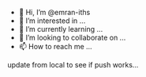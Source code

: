 - 👋 Hi, I’m @emran-iths
- 👀 I’m interested in ...
- 🌱 I’m currently learning ...
- 💞️ I’m looking to collaborate on ...
- 📫 How to reach me ...

update from local to see if push works...

<!---
emran-iths/emran-iths is a ✨ special ✨ repository because its `README.md` (this file) appears on your GitHub profile.
You can click the Preview link to take a look at your changes.
--->
